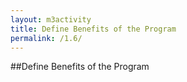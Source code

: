 ```yaml
---
layout: m3activity
title: Define Benefits of the Program
permalink: /1.6/
---
```

##Define Benefits of the Program
